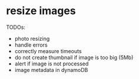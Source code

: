 # resize images

TODOs:
* photo resizing
* handle errors
* correctly measure timeouts
* do not create thumbnail if image is too big (5Mb)
* alert if image is not processed
* image metadata in dynamoDB
